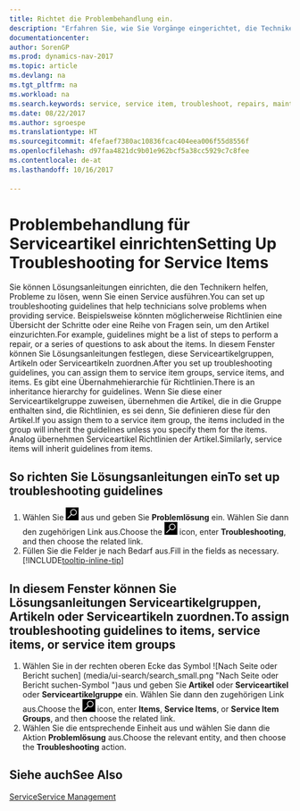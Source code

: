 ```yaml
---
title: Richtet die Problembehandlung ein.
description: "Erfahren Sie, wie Sie Vorgänge eingerichtet, die Techniker helfen, Probleme bei Serviceartikeln zu identifizieren und zu bearbeiten."
documentationcenter: 
author: SorenGP
ms.prod: dynamics-nav-2017
ms.topic: article
ms.devlang: na
ms.tgt_pltfrm: na
ms.workload: na
ms.search.keywords: service, service item, troubleshoot, repairs, maintenance
ms.date: 08/22/2017
ms.author: sgroespe
ms.translationtype: HT
ms.sourcegitcommit: 4fefaef7380ac10836fcac404eea006f55d8556f
ms.openlocfilehash: d97faa4821dc9b01e962bcf5a38cc5929c7c8fee
ms.contentlocale: de-at
ms.lasthandoff: 10/16/2017

---
```


# <a name="setting-up-troubleshooting-for-service-items"></a><span data-ttu-id="71bf7-103">Problembehandlung für Serviceartikel einrichten</span><span class="sxs-lookup"><span data-stu-id="71bf7-103">Setting Up Troubleshooting for Service Items</span></span>
<span data-ttu-id="71bf7-104">Sie können Lösungsanleitungen einrichten, die den Technikern helfen, Probleme zu lösen, wenn Sie einen Service ausführen.</span><span class="sxs-lookup"><span data-stu-id="71bf7-104">You can set up troubleshooting guidelines that help technicians solve problems when providing service.</span></span> <span data-ttu-id="71bf7-105">Beispielsweise könnten möglicherweise Richtlinien eine Übersicht der Schritte oder eine Reihe von Fragen sein, um den Artikel einzurichten.</span><span class="sxs-lookup"><span data-stu-id="71bf7-105">For example, guidelines might be a list of steps to perform a repair, or a series of questions to ask about the items.</span></span> <span data-ttu-id="71bf7-106">In diesem Fenster können Sie Lösungsanleitungen festlegen, diese Serviceartikelgruppen, Artikeln oder Serviceartikeln zuordnen.</span><span class="sxs-lookup"><span data-stu-id="71bf7-106">After you set up troubleshooting guidelines, you can assign them to service item groups, service items, and items.</span></span> <span data-ttu-id="71bf7-107">Es gibt eine Übernahmehierarchie für Richtlinien.</span><span class="sxs-lookup"><span data-stu-id="71bf7-107">There is an inheritance hierarchy for guidelines.</span></span> <span data-ttu-id="71bf7-108">Wenn Sie diese einer Serviceartikelgruppe zuweisen, übernehmen die Artikel, die in die Gruppe enthalten sind, die Richtlinien, es sei denn, Sie definieren diese für den Artikel.</span><span class="sxs-lookup"><span data-stu-id="71bf7-108">If you assign them to a service item group, the items included in the group will inherit the guidelines unless you specify them for the items.</span></span> <span data-ttu-id="71bf7-109">Analog übernehmen Serviceartikel Richtlinien der Artikel.</span><span class="sxs-lookup"><span data-stu-id="71bf7-109">Similarly, service items will inherit guidelines from items.</span></span>  

## <a name="to-set-up-troubleshooting-guidelines"></a><span data-ttu-id="71bf7-110">So richten Sie Lösungsanleitungen ein</span><span class="sxs-lookup"><span data-stu-id="71bf7-110">To set up troubleshooting guidelines</span></span>
1. <span data-ttu-id="71bf7-111">Wählen Sie ![Nach Seite oder Bericht suchen](media/ui-search/search_small.png "Symbol nach Seite oder Bericht suchen") aus und geben Sie **Problemlösung** ein. Wählen Sie dann den zugehörigen Link aus.</span><span class="sxs-lookup"><span data-stu-id="71bf7-111">Choose the ![Search for Page or Report](media/ui-search/search_small.png "Search for Page or Report icon") icon, enter **Troubleshooting**, and then choose the related link.</span></span>  
2. <span data-ttu-id="71bf7-112">Füllen Sie die Felder je nach Bedarf aus.</span><span class="sxs-lookup"><span data-stu-id="71bf7-112">Fill in the fields as necessary.</span></span> [!INCLUDE[tooltip-inline-tip](includes/tooltip-inline-tip_md.md)]  

## <a name="to-assign-troubleshooting-guidelines-to-items-service-items-or-service-item-groups"></a><span data-ttu-id="71bf7-113">In diesem Fenster können Sie Lösungsanleitungen Serviceartikelgruppen, Artikeln oder Serviceartikeln zuordnen.</span><span class="sxs-lookup"><span data-stu-id="71bf7-113">To assign troubleshooting guidelines to items, service items, or service item groups</span></span>
1. <span data-ttu-id="71bf7-114">Wählen Sie in der rechten oberen Ecke das Symbol ![Nach Seite oder Bericht suchen] (media/ui-search/search_small.png "Nach Seite oder Bericht suchen-Symbol ")aus und geben Sie **Artikel** oder **Serviceartikel** oder **Serviceartikelgruppe** ein. Wählen Sie dann den zugehörigen Link aus.</span><span class="sxs-lookup"><span data-stu-id="71bf7-114">Choose the ![Search for Page or Report](media/ui-search/search_small.png "Search for Page or Report icon") icon, enter **Items**, **Service Items**, or **Service Item Groups**, and then choose the related link.</span></span>  
2. <span data-ttu-id="71bf7-115">Wählen Sie die entsprechende Einheit aus und wählen Sie dann die Aktion **Problemlösung** aus.</span><span class="sxs-lookup"><span data-stu-id="71bf7-115">Choose the relevant entity, and then choose the **Troubleshooting** action.</span></span>  

## <a name="see-also"></a><span data-ttu-id="71bf7-116">Siehe auch</span><span class="sxs-lookup"><span data-stu-id="71bf7-116">See Also</span></span>
[<span data-ttu-id="71bf7-117">Service</span><span class="sxs-lookup"><span data-stu-id="71bf7-117">Service Management</span></span>](service-service.md)
